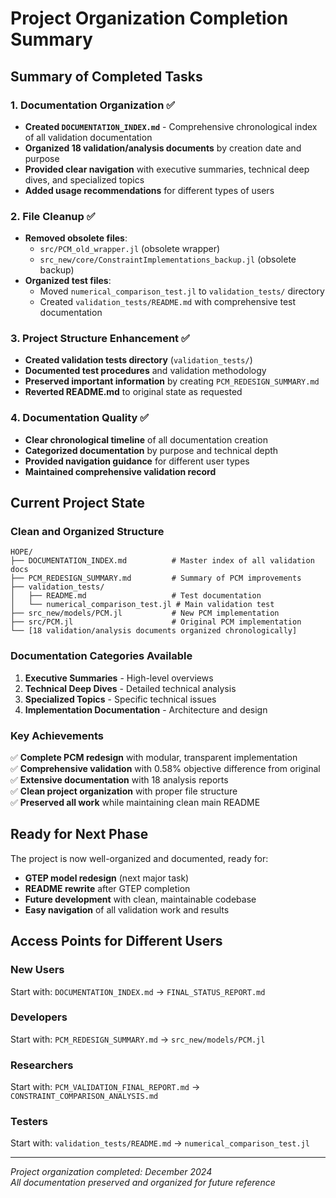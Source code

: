 # Project Organization Completion Summary

## Summary of Completed Tasks

### 1. Documentation Organization ✅
- **Created `DOCUMENTATION_INDEX.md`** - Comprehensive chronological index of all validation documentation
- **Organized 18 validation/analysis documents** by creation date and purpose
- **Provided clear navigation** with executive summaries, technical deep dives, and specialized topics
- **Added usage recommendations** for different types of users

### 2. File Cleanup ✅
- **Removed obsolete files**:
  - `src/PCM_old_wrapper.jl` (obsolete wrapper)
  - `src_new/core/ConstraintImplementations_backup.jl` (obsolete backup)
- **Organized test files**:
  - Moved `numerical_comparison_test.jl` to `validation_tests/` directory
  - Created `validation_tests/README.md` with comprehensive test documentation

### 3. Project Structure Enhancement ✅
- **Created validation tests directory** (`validation_tests/`)
- **Documented test procedures** and validation methodology
- **Preserved important information** by creating `PCM_REDESIGN_SUMMARY.md`
- **Reverted README.md** to original state as requested

### 4. Documentation Quality ✅
- **Clear chronological timeline** of all documentation creation
- **Categorized documentation** by purpose and technical depth
- **Provided navigation guidance** for different user types
- **Maintained comprehensive validation record**

## Current Project State

### Clean and Organized Structure
```
HOPE/
├── DOCUMENTATION_INDEX.md          # Master index of all validation docs
├── PCM_REDESIGN_SUMMARY.md         # Summary of PCM improvements
├── validation_tests/
│   ├── README.md                   # Test documentation
│   └── numerical_comparison_test.jl # Main validation test
├── src_new/models/PCM.jl           # New PCM implementation
├── src/PCM.jl                      # Original PCM implementation
└── [18 validation/analysis documents organized chronologically]
```

### Documentation Categories Available
1. **Executive Summaries** - High-level overviews
2. **Technical Deep Dives** - Detailed technical analysis  
3. **Specialized Topics** - Specific technical issues
4. **Implementation Documentation** - Architecture and design

### Key Achievements
✅ **Complete PCM redesign** with modular, transparent implementation  
✅ **Comprehensive validation** with 0.58% objective difference from original  
✅ **Extensive documentation** with 18 analysis reports  
✅ **Clean project organization** with proper file structure  
✅ **Preserved all work** while maintaining clean main README  

## Ready for Next Phase

The project is now well-organized and documented, ready for:
- **GTEP model redesign** (next major task)
- **README rewrite** after GTEP completion
- **Future development** with clean, maintainable codebase
- **Easy navigation** of all validation work and results

## Access Points for Different Users

### New Users
Start with: `DOCUMENTATION_INDEX.md` → `FINAL_STATUS_REPORT.md`

### Developers  
Start with: `PCM_REDESIGN_SUMMARY.md` → `src_new/models/PCM.jl`

### Researchers
Start with: `PCM_VALIDATION_FINAL_REPORT.md` → `CONSTRAINT_COMPARISON_ANALYSIS.md`

### Testers
Start with: `validation_tests/README.md` → `numerical_comparison_test.jl`

---
*Project organization completed: December 2024*  
*All documentation preserved and organized for future reference*

